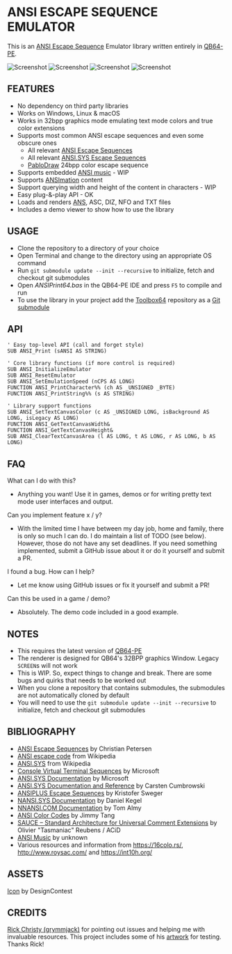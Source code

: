 # ANSI ESCAPE SEQUENCE EMULATOR

This is an [ANSI Escape Sequence](https://en.wikipedia.org/wiki/ANSI_escape_code) Emulator library written entirely in [QB64-PE](https://github.com/QB64-Phoenix-Edition/QB64pe).

![Screenshot](screenshots/screenshot1.png)
![Screenshot](screenshots/screenshot2.png)
![Screenshot](screenshots/screenshot3.png)
![Screenshot](screenshots/screenshot4.png)

## FEATURES

- No dependency on third party libraries
- Works on Windows, Linux & macOS
- Works in 32bpp graphics mode emulating text mode colors and true color extensions
- Supports most common ANSI escape sequences and even some obscure ones
  - All relevant [ANSI Escape Sequences](https://en.wikipedia.org/wiki/ANSI_escape_code)
  - All relevant [ANSI.SYS Escape Sequences](https://en.wikipedia.org/wiki/ANSI.SYS)
  - [PabloDraw](https://github.com/cwensley/pablodraw) 24bpp color escape sequence
- Supports embedded [ANSI music](docs/ansimtech.txt) - WIP
- Supports [ANSImation](http://www.roysac.com/ansianim.html) content
- Support querying width and height of the content in characters - WIP
- Easy plug-&-play API - OK
- Loads and renders [ANS](https://en.wikipedia.org/wiki/ANSI_art), ASC, DIZ, NFO and TXT files
- Includes a demo viewer to show how to use the library

## USAGE

- Clone the repository to a directory of your choice
- Open Terminal and change to the directory using an appropriate OS command
- Run `git submodule update --init --recursive` to initialize, fetch and checkout git submodules
- Open *ANSIPrint64.bas* in the QB64-PE IDE and press `F5` to compile and run
- To use the library in your project add the [Toolbox64](https://github.com/a740g/Toolbox64) repository as a [Git submodule](https://git-scm.com/book/en/v2/Git-Tools-Submodules)

## API

```VB
' Easy top-level API (call and forget style)
SUB ANSI_Print (sANSI AS STRING)

' Core library functions (if more control is required)
SUB ANSI_InitializeEmulator
SUB ANSI_ResetEmulator
SUB ANSI_SetEmulationSpeed (nCPS AS LONG)
FUNCTION ANSI_PrintCharacter%% (ch AS _UNSIGNED _BYTE)
FUNCTION ANSI_PrintString%% (s AS STRING)

' Library support functions
SUB ANSI_SetTextCanvasColor (c AS _UNSIGNED LONG, isBackground AS LONG, isLegacy AS LONG)
FUNCTION ANSI_GetTextCanvasWidth&
FUNCTION ANSI_GetTextCanvasHeight&
SUB ANSI_ClearTextCanvasArea (l AS LONG, t AS LONG, r AS LONG, b AS LONG)
```

## FAQ

What can I do with this?

- Anything you want! Use it in games, demos or for writing pretty text mode user interfaces and output.

Can you implement feature x / y?

- With the limited time I have between my day job, home and family, there is only so much I can do. I do maintain a list of TODO (see below). However, those do not have any set deadlines. If you need something implemented, submit a GitHub issue about it or do it yourself and submit a PR.

I found a bug. How can I help?

- Let me know using GitHub issues or fix it yourself and submit a PR!

Can this be used in a game / demo?

- Absolutely. The demo code included in a good example.

## NOTES

- This requires the latest version of [QB64-PE](https://github.com/QB64-Phoenix-Edition/QB64pe)
- The renderer is designed for QB64's 32BPP graphics Window. Legacy `SCREEN`s will not work
- This is WIP. So, expect things to change and break. There are some bugs and quirks that needs to be worked out
- When you clone a repository that contains submodules, the submodules are not automatically cloned by default
- You will need to use the `git submodule update --init --recursive` to initialize, fetch and checkout git submodules

## BIBLIOGRAPHY

- [ANSI Escape Sequences](https://gist.github.com/fnky/458719343aabd01cfb17a3a4f7296797) by Christian Petersen
- [ANSI escape code](https://en.wikipedia.org/wiki/ANSI_escape_code) from Wikipedia
- [ANSI.SYS](https://en.wikipedia.org/wiki/ANSI.SYS) from Wikipedia
- [Console Virtual Terminal Sequences](https://learn.microsoft.com/en-us/windows/console/console-virtual-terminal-sequences) by Microsoft
- [ANSI.SYS Documentation](https://learn.microsoft.com/en-us/previous-versions/tn-archive/cc722862(v=technet.10)) by Microsoft
- [ANSI.SYS Documentation and Reference](http://www.roysac.com/learn/ansisys.html) by Carsten Cumbrowski
- [ANSIPLUS Escape Sequences](http://www.sweger.com/ansiplus/EscSeq.html) by Kristofer Sweger
- [NANSI.SYS Documentation](docs/nansi.txt) by Daniel Kegel
- [NNANSI.COM Documentation](docs/nnansi.txt) by Tom Almy
- [ANSI Color Codes](https://talyian.github.io/ansicolors/) by Jimmy Tang
- [SAUCE – Standard Architecture for Universal Comment Extensions](https://www.acid.org/info/sauce/sauce.htm) by Olivier "Tasmaniac" Reubens / ACiD
- [ANSI Music](docs/ansimtech.txt) by unknown
- Various resources and information from <https://16colo.rs/>, <http://www.roysac.com/> and <https://int10h.org/>

## ASSETS

[Icon](https://www.iconarchive.com/artist/designcontest.html) by DesignContest

## CREDITS

[Rick Christy (grymmjack)](https://github.com/grymmjack) for pointing out issues and helping me with invaluable resources. This project includes some of his [artwork](https://16colo.rs/artist/grymmjack) for testing. Thanks Rick!
